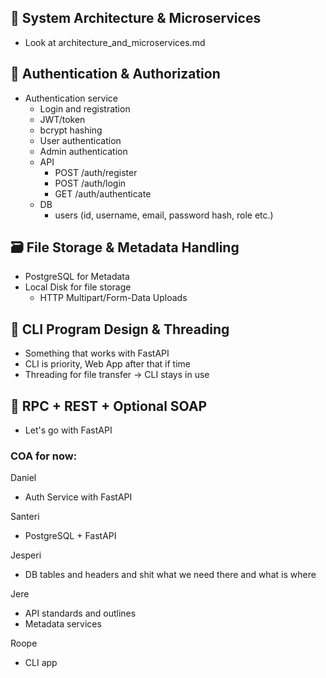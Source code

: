 ## 🧠 System Architecture & Microservices

* Look at architecture_and_microservices.md

## 🔐 Authentication & Authorization

* Authentication service
    * Login and registration
    * JWT/token
    * bcrypt hashing
    * User authentication
    * Admin authentication
    * API
        * POST /auth/register
        * POST /auth/login
        * GET /auth/authenticate
    * DB
        * users (id, username, email, password hash, role etc.)

## 🗃️ File Storage & Metadata Handling

* PostgreSQL for Metadata
* Local Disk for file storage
    *  HTTP Multipart/Form-Data Uploads

## 🔁 CLI Program Design & Threading

* Something that works with FastAPI
* CLI is priority, Web App after that if time
* Threading for file transfer -> CLI stays in use

## 🔌 RPC + REST + Optional SOAP

* Let's go with FastAPI


### COA for now:

Daniel
* Auth Service with FastAPI

Santeri
* PostgreSQL + FastAPI

Jesperi
* DB tables and headers and shit what we need there and what is where

Jere
* API standards and outlines
* Metadata services

Roope
* CLI app

